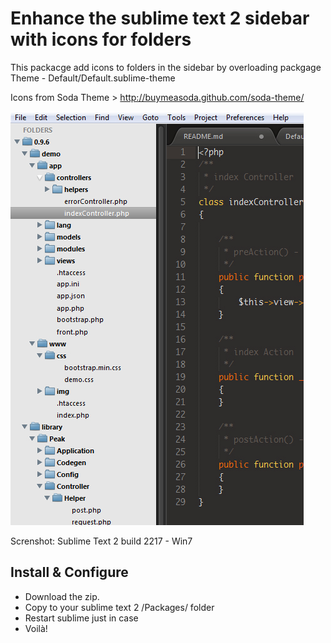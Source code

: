 Enhance the sublime text 2 sidebar with icons for folders
===========================================================

This packacge add icons to folders in the sidebar by overloading packgage Theme - Default/Default.sublime-theme

Icons from Soda Theme > http://buymeasoda.github.com/soda-theme/

![Sublime Text 2 Sidebar folder icons](https://github.com/1Franck/sidebar-folder-icons-for-sublime-text/blob/master/screenshot.jpg?raw=true)

Screnshot: Sublime Text 2 build 2217 - Win7


Install & Configure
-----------------------------------------------------------
- Download the zip.
- Copy to your sublime text 2 /Packages/ folder
- Restart sublime just in case
- Voilà!
 




